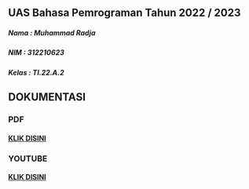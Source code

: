 ## UAS Bahasa Pemrograman Tahun 2022 / 2023
##### Nama : Muhammad Radja
##### NIM : 312210623
##### Kelas : TI.22.A.2
## DOKUMENTASI
### PDF 
#### [KLIK DISINI]()
### YOUTUBE
#### [KLIK DISINI]()

